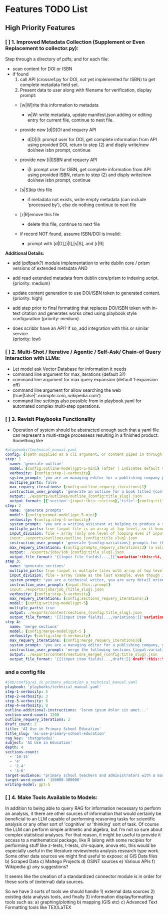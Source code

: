 # Features TODO List

## High Priority Features

### [ ] 1. Improved Metadata Collection (Supplement or Even Replacement to collector.py):
Step through a directory of pdfs; and for each file: 
  - scan content for DOI or ISBN 
  - if found 
    1. call API (crossref.py for DOI, not yet implemented for ISBN) to get complete metadata field set. 
    2. Present data to user along with filename for verification, display prompt: 
      - [w|W]rite this information to metadata 
        - w|W: write metadata, update manifest.json adding or editing entry for current file, continue to next file.  

      - provide new [d|D]OI and requery API
        - d|D|i|I: prompt user for DOI, get complete information from API using provided DOI, return to step (2) and disply write/new doi/new isbn prompt, continue 
      
      - provide new [i|I]SBN and requery API 
        - i|I: prompt user for ISBN, get complete information from API using provided ISBN, return to step (2) and disply write/new doi/new isbn prompt, continue 
      
      - [s|S]kip this file 
        - if metadata not exists, write empty metadata (can include 'processed by'), else do nothing continue to next file

      - [r|R]emove this file
        - delete this file, continue to next file

    - if record NOT found, assume ISBN/DOI is invalid:
      - prompt with [d|D],[i|I],[s|S], and [r|R]


  **Additional Details:**
  - add (pdfpark?) module implementation to write dublin core / prism versions of extended metadata AND
  - add read extended metadata from dublin core/prism to indexing script. 
    {priority: medium}

  - update content generation to use DOI/ISBN token to generated content. 
    {priority: high}

  - add step prior to final formatting that replaces DOI/ISBN token with in-text citation and generates works cited using playbook style configuration 
    {priority: medium}

  - does scribbr have an API? if so, add integration with this or similar service.    
    {priority: low}

### [ ] 2. Multi-Shot / Iterative / Agentic / Self-Ask/ Chain-of Query Interaction with LLMs:
  - Let model ask Vector Database for information it needs
  - command line argument for max_iterations (default 3?)
  - command line argument for max query expansion (default 1:expansion off)
  - command line argument for allow searching the web (true|false|'*.example.com,*.wikipedia.com')
  - command line settings also possible from in playbook.yaml for automated complex multi-step operations.

### [ ] 3. Revisit Playbooks Functionality
  - Operation of system should be abstracted enough such that a yaml file can represent a multi-stage processess resulting in a finished product. Something like
  
  ```yaml
  #playbooks/technical_manual.yaml
  config: {(path supplied as a cli argument, or content piped in through stdin, format:json)}
  step: 1
    name: 'generate outline' 
    model: {config:outline-model|gpt-5-mini} (after | indicates default value, need to extend token system to handle this)
    verbosity: {config:step-1-verbosity}
    system_prompt: 'you are an managing editor for a publishing company producing technical manuals... etc... etc..'
    multiple_parts: false
    max_requery_iterations: {config:outline_requery_iterations|1} 
    instruction_user_prompt: 'generate an outline for a book titled {config:title}, about {config:subject}, {config:depth} level deep with {config:sections-count[0]} chapters at level 1, {config:sections-count[1]} sections per chapter at level 2, {config:sections-count[2]} sections each at level 3, {config:sections-count[3]} sections each at level 4. {config:outline-additional-instructions}, return the outline in json format.'
    output: ./exports/outlines/outline_{config:title_slug}.json
    output_format: [{'section':{input:this::section},'title':{config:title},'parent_section':{input:parent::section or null}},...]
  step: 2
    name: 'generate prompts'
    model: {config:prompt-model|gpt-5-mini}
    verbosity: {config:step-4-verbosity}
    system_prompt: 'you are a writing assistant ai helping to produce a technical manual for {target-audience} about {config:subject}, titled {config:title}. with a target word count of {config:target-word-count}. you create prompts optimized for consumption by the llm model {config:writing-model|gpt-5} for the generation of content for the book using the sections from a detailed outline, the prompts you generate are specifically designed to result in the generation of content that fits within the context of the book without generating content that bleeds outside of the scope of the section targeted. this is important since the model generating each section will see this as an isolated task. provide as much content/context as needed, and use up to {config:max-iterations} iterations querying the vector database to determine the content of the prompt and any context/primary sources that should be provided to support any claims of fact to be written about.'
    multiple_parts: true (input file is an array at top level, so it knows to split job there without further instruction, but I'll define a syntax anyway)
    input_division: file + array (only one level of looping even if input were split over multiple files designated by the +,if there were multiple files - denoted by a * in the input value - it would load the entire list of files and concatenate the top level arrays and the outermost loop would be on that resulting array. If instead here we listed 'file > array', this would mean outer loop is list of files and the inner loop each array within files. Since 1) there are not multiple files AND 2) even if there were, we have specified +, there will only be one loop, no nested loops for this task input)
    input:./exports/outlines/outline_{config:title_slug}.json
    instruction_user_prompt: 'generate {config:variations} prompts for the section titled {config:section_title}, these should contain unique content that can be merged together to create a larger section. For example if 2 resulting sections of 1000 words each are merged together, the final result should be approximately 1500 words. It is ok for some replication to occur so that options are available to select the best composition, but this is only half of the reason for the variations. target word count for each section is {config:section-word-count:1000}.'
    max_requery_iterations: {config:prompts_requery_iterations|3} (a value of 0 here disables requerying)
    output: ./exports/jobs/job_{config:title_slug}.json
    output_file_format: '{(input file fields)...,[{'variation':this::%i, 'prompt':{this::output}}]}' (make 1 big array but flush after each prompt is written in case script crashes partway through we don't loose work )
  step 3: 
    name: 'generate sections'
    multiple_parts: true (input is multiple files with array at top level)
    input_division: file + array (same as the last example, even though in this case the jobs represent nested sections, it is not necessary to nest the jobs since the jobs file contains 'parent' to indicate the placement of the section in the content hierarcy for merging later on)
    system_prompt: 'you are a technical writer, you are very detail oriented, you are producing a book for {target-audience} about {config:subject}, titled {config:title}. with a target word count of {config:target-word-count}'
    instruction_user_prompt: {input:this::prompt}
    input:./exports/jobs/job_{title_slug}.json
    verbosity: {config:step-3-verbosity}
    max_requery_iterations: {config:sections_requery_iterations|1} 
    model: {config:writing-model|gpt-5}
    multiple_parts: true
    output: ./exports/content/sections_{config:title_slug}.json
    output_file_format: '[{(input item fields)...,variations:[{'variation':this::%i, 'generated_content':{this::ouput}}...] ...]'
  step 4: 
    name: 'merge sections'
    model: {config:merge-model|gpt-5 }
    verbosity: {config:step-4-verbosity}
    max_requery_iterations: {config:merge_requery_iterations|0} 
    system_prompt: 'you are a managing editor for a publishing company, you receive multiple sections of text for each part in the outline of the book titled {config:title}, about {config:subject}, with a target word count of {config:target-word-count} you read through the variations and select the best version or an amalgamation thereof of any redundant content, and intellegently merge the results into {config:draft_count|1} final draft version(s). '
    instruction_user_prompt: 'merge the following sections {input:variations[0]} ...{input:variations[n]}'
    output: ./exports/content/sections_merged_{config:title_slug}.json
    output_file_format: '[{(input item fields)...,draft:[{'draft':this::%i, 'generated_content':{this::ouput}}...] ...]'
  ```

  ### and a config file

  ```yaml
  #job/config/ai_in_primary_education_a_technical_manual.yaml
  playbook: 'playbooks/technical_manual.yaml'
  step-1-verbosity: 5
  step-2-verbosity: 3
  step-3-verbosity: 8
  step-4-verbosity: 8
  outline-additional-instructions: 'lorem ipsum dolor sit amet...'
  section-word-count: 1200
  outline_requery_iterations: 2
  draft_count: 2
  title: 'AI Use in Primary School Education'
  title_slug: 'ai-use-primary-school-education'
  rag_key: 'chatgptedu2'
  subject: 'AI Use in Education'
  depth: 4
  sections-count:
    - '10-15'
    - '4'
    - '2-4'
    - '3-6'
  target-audience: "primary school teachers and administrators with a master's degree"
  target-word-count: '150000-300000'
  writing-model: gpt-5
```


### [ ] 4. Make Tools Available to Models:
In addition to being able to query RAG for information necessary to perform an analysis, it there are other sources of information that would certainly be beneficial to an LLM capable of performing reasoning tasks for scientific analysis or any other sort of 'cognitive' or 'thinking' sort of task. Of course the LLM can perform simple aritmetic and algebra, but I'm not so sure about complex statistical analyses. For that reason, it might be useful to provide it access to a mathematical package, like R (along with some recipies for performing stuff like z-tests, t-tests, chi-square, anova etc, this would be especially useful in the literature review/meta analysis research type work. Some other data sources we might find useful to expose:
  a) GIS Data files
  b) Scraped Data
  c) Maltego Projects
  d) OSINT sources
  e) Various APIs 
  f) Wikipedia
  g) any suggestions?

It seems like the creation of a standardized connector module is in order for these sorts of (external) data sources. 

So we have 3 sorts of tools we should handle 1) external data sources 2) existing data analysis tools, and finally 3) information display/formatting tools such as:
  a) graphing/plotting
  b) mapping (GIS etc)
  c) Advanced Text Formatting tools like TEX/LaTEX





